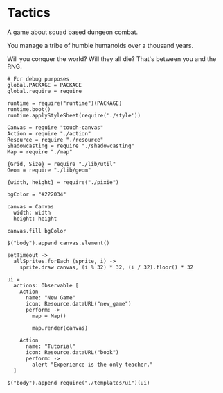Tactics
=======

A game about squad based dungeon combat.

You manage a tribe of humble humanoids over a thousand years.

Will you conquer the world? Will they all die? That's between you and the RNG.

    # For debug purposes
    global.PACKAGE = PACKAGE
    global.require = require

    runtime = require("runtime")(PACKAGE)
    runtime.boot()
    runtime.applyStyleSheet(require('./style'))

    Canvas = require "touch-canvas"
    Action = require "./action"
    Resource = require "./resource"
    Shadowcasting = require "./shadowcasting"
    Map = require "./map"

    {Grid, Size} = require "./lib/util"
    Geom = require "./lib/geom"

    {width, height} = require("./pixie")
    
    bgColor = "#222034"

    canvas = Canvas
      width: width
      height: height

    canvas.fill bgColor

    $("body").append canvas.element()

    setTimeout ->
      allSprites.forEach (sprite, i) ->
        sprite.draw canvas, (i % 32) * 32, (i / 32).floor() * 32

    ui =
      actions: Observable [
        Action
          name: "New Game"
          icon: Resource.dataURL("new_game")
          perform: ->
            map = Map()
            
            map.render(canvas)

        Action
          name: "Tutorial"
          icon: Resource.dataURL("book")
          perform: ->
            alert "Experience is the only teacher."
      ]

    $("body").append require("./templates/ui")(ui)
